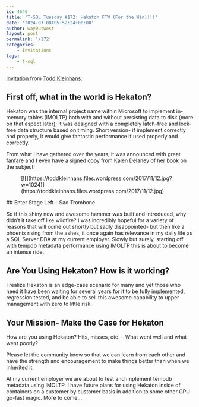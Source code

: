 ```yaml
---
id: 4640
title: 'T-SQL Tuesday #172: Hekaton FTW (For the Win)!!!'
date: '2024-03-08T05:52:24+00:00'
author: way0utwest
layout: post
permalink: '/172'
categories:
    - Invitations
tags:
    - t-sql
---
```


[Invitation ](https://toddkleinhans.wordpress.com/t-sql-tuesday-172-hekaton-for-the-win-ftw/)from [Todd Kleinhans](https://toddkleinhans.wordpress.com/).

## First off, what in the world is Hekaton?

Hekaton was the internal project name within Microsoft to implement in-memory tables (IMOLTP) both with and without persisting data to disk (more on that aspect later); it was designed with a completely latch-free and lock-free data structure based on timing. Short version- if implement correctly and properly, it would give fantastic performance if used properly and correctly.

From what I have gathered over the years, it was announced with great fanfare and I even have a signed copy from Kalen Delaney of her book on the subject!

<figure class="wp-block-image">[![](https://toddkleinhans.files.wordpress.com/2017/11/12.jpg?w=1024)](https://toddkleinhans.files.wordpress.com/2017/11/12.jpg)</figure>## Enter Stage Left – Sad Trombone

So if this shiny new and awesome hammer was built and introduced, why didn’t it take off like wildfire? I was incredibly hopeful for a variety of reasons that will come out shortly but sadly disappointed- but then like a phoenix rising from the ashes, it once again has relevance in my daily life as a SQL Server DBA at my current employer. Slowly but surely, starting off with tempdb metadata performance using IMOLTP this is about to become an intense ride.

## Are You Using Hekaton? How is it working?

I realize Hekaton is an edge-case scenario for many and yet those who need it have been waiting for several years for it to be fully implemented, regression tested, and be able to sell this awesome capability to upper management with zero to little risk.

## Your Mission- Make the Case for Hekaton

How are you using Hekaton? Hits, misses, etc. – What went well and what went poorly?

Please let the community know so that we can learn from each other and have the strength and encouragement to make things better than when we inherited it.

At my current employer we are about to test and implement tempdb metadata using IMOLTP. I have future plans for using Hekaton inside of containers on a customer by customer basis in addition to some other GPU go-fast magic. More to come…
